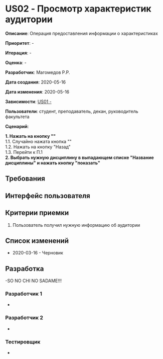 ﻿# US02 - Просмотр характеристик аудитории

**Описание**: Операция предоставления информации о характеристиках

**Приоритет**: -

**Итерация**: -

**Оценка**: -

**Разработчик**: Магомедов Р.Р.

**Дата создания**: 2020-05-16

**Дата изменения**: 2020-05-16

**Зависимости**: [US01 - ](User_Story.md)

**Пользователи**: студент, преподаватель, декан, руководитель факультета

**Сценарий**:

**1. Нажать на кнопку ""**\
1.1. Случайно нажата кнопка ""\
1.2. Нажать на кнопку "Назад"\
1.3. Перейти к П.1\
**2. Выбрать нужную дисциплину в выпадающем списке "Название дисциплины" и нажать кнопку "показать"**

## Требования


## Интерфейс пользователя


## Критерии приемки
1. Пользователь получил нужную информацию об аудитории

## Список изменений
- 2020-03-16 - Черновик

## Разработка
-SO NO CHI NO SADAME!!!

### Разработчик 1
-
### Разработчик 2
-
### Тестировщик
-
